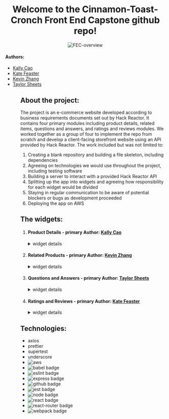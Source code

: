 <h1 align="center">
  Welcome to the Cinnamon-Toast-Cronch Front End Capstone github repo!
</h1>
<p align="center">
  <img src="https://media.giphy.com/media/6uKMx3bejVl6vqLJX8/giphy.gif" alt="FEC-overview" />
</p>
<h4> Authors: </h4>
<ul>
  <li><a href="https://github.com/kallycao" target="_blank">Kally Cao<a/></li>
  <li><a href="https://github.com/KateFeaster" target="_blank">Kate Feaster</a></li>
  <li><a href="https://github.com/KevZhang11" target="_blank">Kevin Zhang</a></li>
  <li><a href="https://github.com/Taylor-Sheets3" target="_blank">Taylor Sheets</a></li>
<ul>
<h2>
  About the project:
</h2>
<p> The project is an e-commerce website developed according to business requirements documents set out by Hack Reactor.  It contains four primary modules including product details, related items, questions and answers, and ratings and reviews modules.  We worked together as a group of four to implement the repo from scratch and develop a client-facing storefront website using an API provided by Hack Reactor.  The work included but was not limited to:
<ol>
  <li>Creating a blank repository and building a file skeleton, including dependencies</li>
  <li>Agreeing on technologies we would use throughout the project, including testing software</li>
  <li>Building a server to interact with a provided Hack Reactor API</li>
  <li>Splitting up the app into widgets and agreeing how responsibility for each widget would be divided</li>
  <li>Staying in regular communication to be aware of potential blockers or bugs as development proceeded</li>
  <li>Deploying the app on AWS</li>
</ol>

  <h2>
    The widgets:
  </h2>
  <ol>
    <li>
      <h4>Product Details - primary Author: <a href="https://github.com/kallycao" target="_blank">Kally Cao<a/></h4>
        <details>
          <summary>widget details</summary>
          <!--- TODO: USE THIS DIV TO DESCRIBE THE PRODUCT DETAILS WIDGET --->
        </details>
    </li>
    <li>
      <h4>Related Products - primary Author: <a href="https://github.com/KevZhang11" target="_blank">Kevin Zhang</a></h4>
        <details>
          <summary>widget details</summary>
          <p>
            The main functionality of the related products component is it lists products related to the displayed product, into cards that displays the related product’s name, image, category, price, and star ratings. The component also has a sibling component called Your Outfits that allows the user to save the displayed product onto a list that will persist as the user browses through the site.
          </p>
          <p align="center">
            <img src="https://media.giphy.com/media/fSSrrPsArFz3LXkm8l/giphy.gif">
          </p>
          <p>
            Users can scroll through the list of related products using the directional arrows. By clicking on the star icon located at the top right corner of the image, users can also see a table comparing all the different features of the displayed product and the selected product.
          </p>
          <p align="center">
            <img src="https://media.giphy.com/media/ulhYXCly8FWWW7tXeF/giphy.gif">
          </p>
          <p>
            By clicking the add to outfit card, users can add the displayed product to their personal list and remove the product by clicking on the ‘X’ button located at the top right corner of the image.
          </p>
        </details>
    </li>
    <li>
      <h4>Questions and Answers - primary Author: <a href="https://github.com/Taylor-Sheets3" target="_blank">Taylor Sheets</a></h4>
        <details>
          <summary>widget details</summary>
          <p>
            The primary function of the questions and answers module is to allow asking and answering of questions for the selected product.  Users are able to submit a question as well as answers to existing questions, mark them as "helpful" to indicate a useful information, and report unhelpful answers.  A search bar is present at the top of the module that allows users to search for a specific question.  The search bar renders questions dynamically after 3 or more characters are typed, and resets the displayed questions list when users delete the query.
          </p>
          <p align="center">
            <img src="https://media.giphy.com/media/k4Il9mNXhhP0VJaiuV/giphy.gif" alt="search for a question" />
          </p>
          <p>
            Users can ask a question by pressing the "add a question" button, which opens up a form submission modal.
          </p>
          <p align="center">
            <img src="https://media.giphy.com/media/gOXLtEnkvP1fcxFDdD/giphy.gif" alt="add a question" />
          </p>
          <p>
            Users can answer a question by pressing the "Add answer" button, which opens a similar form submission modal.
          </p>
          <p align="center">
            <img src="https://media.giphy.com/media/YXVZ0bSOhOL6tZcLat/giphy.gif" alt="add an answer" />
          </p>
          <p>
            Questions and answers both appear in order of helpfulness.  Users can mark a question or an answer as helpful to increase the counter.  Users can do this once per question or answer.  By default, four questions are displayed on the screen with two answers per question.  Users can press the "see more questions" button to display two more questions on the screen. Filters applied by the search bar remain active when displaying more questions.  The number of questions displayed is reset to four if the user selects a different product.  The user can also choose to view all of the answers available for a given question by pressing the "Load more answers" button.  Doing this will switch the button text to "collapse answers" which restores the display to just two answers.
          </p>
          <p align="center">
            <img src="https://media.giphy.com/media/BlWnlLk0EVNyK9Doap/giphy.gif" alt="q&a accordion behavior" />
        </div>
    </li>
    <li>
      <h4>Ratings and Reviews - primary Author: <a href="https://github.com/KateFeaster" target="_blank">Kate Feaster</a></h4>
        <details>
          <summary>widget details</summary>
          <!--- TODO: USE THIS DIV TO DESCRIBE THE RATINGS AND REVIEWS WIDGET --->
        </details>
    </li>
  </ol>

  <h2>
    Technologies:
  </h2>
  <ul>
    <li>axios</li>
    <li>prettier</li>
    <li>supertest</li>
    <li>underscore</li>
    <li><img src="https://img.shields.io/badge/AWS-%23FF9900.svg?style=for-the-badge&logo=amazon-aws&logoColor=white" alt="aws" /></li>
    <li><img src="https://img.shields.io/badge/Babel-F9DC3e?style=for-the-badge&logo=babel&logoColor=black" alt="babel badge" /></li>
    <li><img src="https://img.shields.io/badge/ESLint-4B3263?style=for-the-badge&logo=eslint&logoColor=white" alt="eslint badge" /></li>
    <li><img src="https://img.shields.io/badge/express.js-%23404d59.svg?style=for-the-badge&logo=express&logoColor=%2361DAFB" alt="express badge" /></li>
    <li><img src="https://img.shields.io/badge/github-%23121011.svg?style=for-the-badge&logo=github&logoColor=white" alt="github badge" /></li>
    <li><img src="https://img.shields.io/badge/-jest-%23C21325?style=for-the-badge&logo=jest&logoColor=white" alt="jest badge" /></li>
    <li><img src="https://img.shields.io/badge/node.js-6DA55F?style=for-the-badge&logo=node.js&logoColor=white" alt="node badge" /></li>
    <li><img src="https://img.shields.io/badge/react-%2320232a.svg?style=for-the-badge&logo=react&logoColor=%2361DAFB" alt="react badge" /></li>
    <li><img src="https://img.shields.io/badge/React_Router-CA4245?style=for-the-badge&logo=react-router&logoColor=white" alt="react-router badge" /></li>
    <li><img src="https://img.shields.io/badge/webpack-%238DD6F9.svg?style=for-the-badge&logo=webpack&logoColor=black" alt="webpack badge" /></li>
  </ul>


